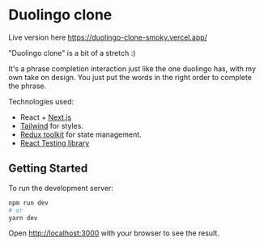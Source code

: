 # Duolingo clone

Live version here
https://duolingo-clone-smoky.vercel.app/

"Duolingo clone" is a bit of a stretch :)

It's a phrase completion interaction just like the one duolingo has, with my own take on design. You just put the words in the right order to complete the phrase.

Technologies used:
- React + [Next.js](https://nextjs.org/)
- [Tailwind](https://tailwindcss.com/) for styles.
- [Redux toolkit](https://redux-toolkit.js.org/) for state management.
- [React Testing library](https://testing-library.com/docs/react-testing-library/intro/)

## Getting Started

To run the development server:

```bash
npm run dev
# or
yarn dev
```

Open [http://localhost:3000](http://localhost:3000) with your browser to see the result.
